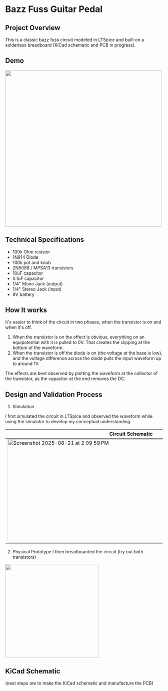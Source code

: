 # Bazz Fuss Guitar Pedal

## Project Overview
This is a classic bazz fuss circuit modeled in LTSpice and built on a solderless breadboard (KiCad schematic and PCB in progress).

## Demo
<img src="https://github.com/user-attachments/assets/aad28ed0-28ab-46fc-86cb-c2a7f88469d7" height=500 />


## Technical Specifications
- 100k Ohm resistor
- 1N914 Diode
- 100k pot and knob
- 2N5088 / MPSA13 transistors
- 10uF capacitor
- 0.1uF capacitor
- 1/4" Mono Jack (output)
- 1/4" Stereo Jack (input)
- 9V battery
  
## How It works
It's easier to think of the circuit in two phases, when the transistor is on and when it's off. 
1. When the transistor is on the effect is obvious, everything on an equipotential with it is pulled to 0V. That creates the clipping at the bottom of the waveform.
2. When the transistor is off the diode is on (the voltage at the base is low), and the voltage difference across the diode pulls the input waveform up to around 1V.

The effects are best observed by plotting the waveform at the collector of the transistor, as the capacitor at the end removes the DC.

## Design and Validation Process

1. Simulation

I first simulated the circuit in LTSpice and observed the waveform while using the simulator to develop my conceptual understanding.

Circuit Schematic | Waveform Output
--------| --------
<img width="789" height="330" alt="Screenshot 2025-08-21 at 2 09 59 PM" src="https://github.com/user-attachments/assets/817ceb6e-3f4d-47ea-b7db-d8afefec38ea" />|<img width="789" height="330" alt="Screenshot 2025-08-21 at 2 09 03 PM" src="https://github.com/user-attachments/assets/318348dd-d7f6-4693-9893-07c284bbc20d" />


2. Physical Prototype
I then breadboarded the circuit (try out both transistors)
<img src="https://github.com/user-attachments/assets/fa91a2cc-07b0-4403-a215-742f3d88959" height=300 />

## KiCad Schematic
(next steps are to make the KiCad schematic and manufacture the PCB)
